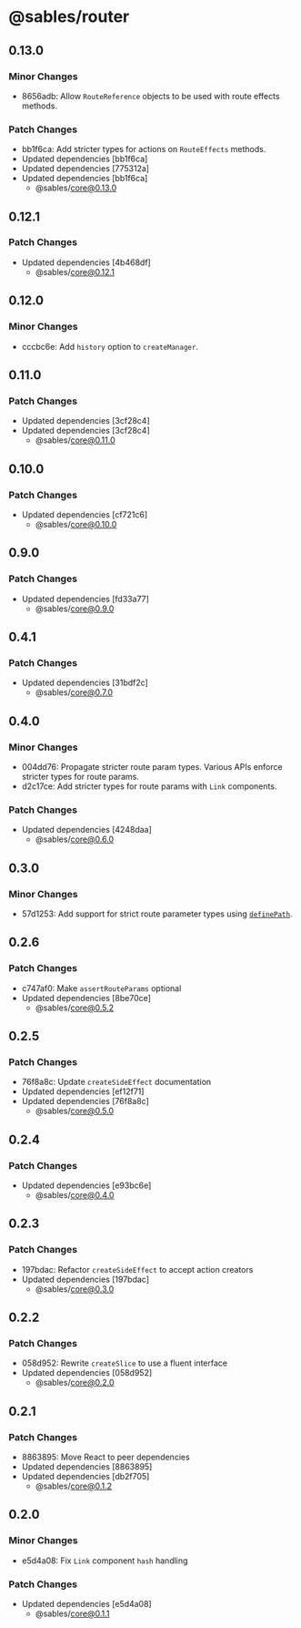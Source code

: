 # @sables/router

## 0.13.0

### Minor Changes

- 8656adb: Allow `RouteReference` objects to be used with route effects methods.

### Patch Changes

- bb1f6ca: Add stricter types for actions on `RouteEffects` methods.
- Updated dependencies [bb1f6ca]
- Updated dependencies [775312a]
- Updated dependencies [bb1f6ca]
  - @sables/core@0.13.0

## 0.12.1

### Patch Changes

- Updated dependencies [4b468df]
  - @sables/core@0.12.1

## 0.12.0

### Minor Changes

- cccbc6e: Add `history` option to `createManager`.

## 0.11.0

### Patch Changes

- Updated dependencies [3cf28c4]
- Updated dependencies [3cf28c4]
  - @sables/core@0.11.0

## 0.10.0

### Patch Changes

- Updated dependencies [cf721c6]
  - @sables/core@0.10.0

## 0.9.0

### Patch Changes

- Updated dependencies [fd33a77]
  - @sables/core@0.9.0

## 0.4.1

### Patch Changes

- Updated dependencies [31bdf2c]
  - @sables/core@0.7.0

## 0.4.0

### Minor Changes

- 004dd76: Propagate stricter route param types. Various APIs enforce stricter types for route params.
- d2c17ce: Add stricter types for route params with `Link` components.

### Patch Changes

- Updated dependencies [4248daa]
  - @sables/core@0.6.0

## 0.3.0

### Minor Changes

- 57d1253: Add support for strict route parameter types using [`definePath`](https://sables.dev/docs/api#definepath).

## 0.2.6

### Patch Changes

- c747af0: Make `assertRouteParams` optional
- Updated dependencies [8be70ce]
  - @sables/core@0.5.2

## 0.2.5

### Patch Changes

- 76f8a8c: Update `createSideEffect` documentation
- Updated dependencies [ef12f71]
- Updated dependencies [76f8a8c]
  - @sables/core@0.5.0

## 0.2.4

### Patch Changes

- Updated dependencies [e93bc6e]
  - @sables/core@0.4.0

## 0.2.3

### Patch Changes

- 197bdac: Refactor `createSideEffect` to accept action creators
- Updated dependencies [197bdac]
  - @sables/core@0.3.0

## 0.2.2

### Patch Changes

- 058d952: Rewrite `createSlice` to use a fluent interface
- Updated dependencies [058d952]
  - @sables/core@0.2.0

## 0.2.1

### Patch Changes

- 8863895: Move React to peer dependencies
- Updated dependencies [8863895]
- Updated dependencies [db2f705]
  - @sables/core@0.1.2

## 0.2.0

### Minor Changes

- e5d4a08: Fix `Link` component `hash` handling

### Patch Changes

- Updated dependencies [e5d4a08]
  - @sables/core@0.1.1
